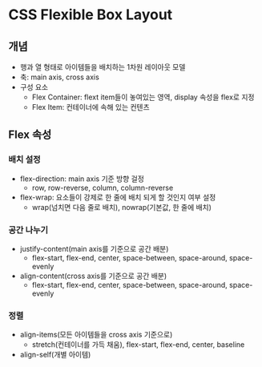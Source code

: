 # CSS Flexible Box Layout

## 개념
- 행과 열 형태로 아이템들을 배치하는 1차원 레이아웃 모델
- 축: main axis, cross axis
- 구성 요소
  - Flex Container: flext item들이 놓여있는 영역, display 속성을 flex로 지정
  - Flex Item: 컨테이너에 속해 있는 컨텐츠

## Flex 속성
### 배치 설정
- flex-direction: main axis 기준 방향 걸정
  - row, row-reverse, column, column-reverse
- flex-wrap: 요소들이 강제로 한 줄에 배치 되게 할 것인지 여부 설정
  - wrap(넘치면 다음 줄로 배치), nowrap(기본값, 한 줄에 배치)

### 공간 나누기
- justify-content(main axis를 기준으로 공간 배분)
  - flex-start, flex-end, center, space-between, space-around, space-evenly
- align-content(cross axis를 기준으로 공간 배분)
  - flex-start, flex-end, center, space-between, space-around, space-evenly
### 정렬
- align-items(모든 아이템들을 cross axis 기준으로)
  - stretch(컨테이너를 가득 채움), flex-start, flex-end, center, baseline
- align-self(개별 아이템)

